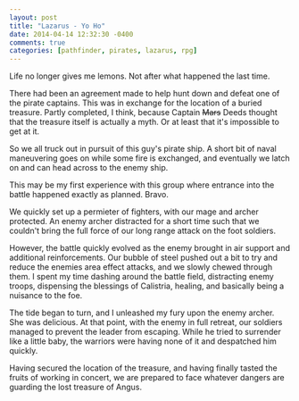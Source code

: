 ```yaml
---
layout: post
title: "Lazarus - Yo Ho"
date: 2014-04-14 12:32:30 -0400
comments: true
categories: [pathfinder, pirates, lazarus, rpg]
---
```

Life no longer gives me lemons. Not after what happened the last time.
<!--more-->
There had been an agreement made to help hunt down and defeat one of the
pirate captains. This was in exchange for the location of a buried treasure.
Partly completed, I think, because Captain <del>Mars</del> Deeds thought
that the treasure itself is actually a myth. Or at least that it's impossible
to get at it.

So we all truck out in pursuit of this guy's pirate ship. A short bit of naval
maneuvering goes on while some fire is exchanged, and eventually we latch on
and can head across to the enemy ship.

This may be my first experience with this group where entrance into the battle
happened exactly as planned. Bravo.

We quickly set up a permieter of fighters, with our mage and archer protected.
An enemy archer distracted for a short time such that we couldn't bring the
full force of our long range attack on the foot soldiers.

However, the battle quickly evolved as the enemy brought in air support and
additional reinforcements. Our bubble of steel pushed out a bit to try and
reduce the enemies area effect attacks, and we slowly chewed through them.
I spent my time dashing around the battle field, distracting enemy troops,
dispensing the blessings of Calistria, healing, and basically being a
nuisance to the foe.

The tide began to turn, and I unleashed my fury upon the enemy archer. She
was delicious. At that point, with the enemy in full retreat, our soldiers
managed to prevent the leader from escaping. While he tried to surrender like
a little baby, the warriors were having none of it and despatched him quickly.

Having secured the location of the treasure, and having finally tasted the
fruits of working in concert, we are prepared to face whatever dangers are
guarding the lost treasure of Angus.
